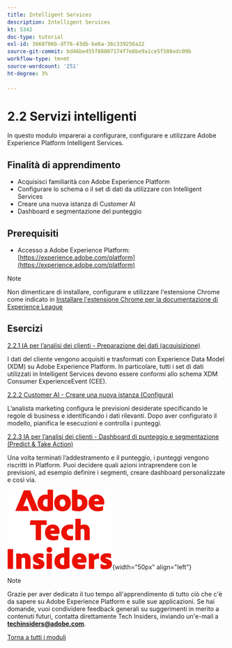 ```yaml
---
title: Intelligent Services
description: Intelligent Services
kt: 5342
doc-type: tutorial
exl-id: 3668f06b-df76-43db-be6a-36c339256a22
source-git-commit: bd46be455f88007174f7e6be9a1ce5f508edc09b
workflow-type: tm+mt
source-wordcount: '251'
ht-degree: 3%

---
```


# 2.2 Servizi intelligenti

In questo modulo imparerai a configurare, configurare e utilizzare Adobe Experience Platform Intelligent Services.

## Finalità di apprendimento

- Acquisisci familiarità con Adobe Experience Platform
- Configurare lo schema o il set di dati da utilizzare con Intelligent Services
- Creare una nuova istanza di Customer AI
- Dashboard e segmentazione del punteggio

## Prerequisiti

- Accesso a Adobe Experience Platform: [https://experience.adobe.com/platform](https://experience.adobe.com/platform)

>[!NOTE]
>
>Non dimenticare di installare, configurare e utilizzare l&#39;estensione Chrome come indicato in [Installare l&#39;estensione Chrome per la documentazione di Experience League](../../gettingstarted/gettingstarted/ex1.md)

## Esercizi

[2.2.1 IA per l’analisi dei clienti - Preparazione dei dati (acquisizione)](./ex1.md)

I dati del cliente vengono acquisiti e trasformati con Experience Data Model (XDM) su Adobe Experience Platform. In particolare, tutti i set di dati utilizzati in Intelligent Services devono essere conformi allo schema XDM Consumer ExperienceEvent (CEE).

[2.2.2 Customer AI - Creare una nuova istanza (Configura)](./ex2.md)

L’analista marketing configura le previsioni desiderate specificando le regole di business e identificando i dati rilevanti. Dopo aver configurato il modello, pianifica le esecuzioni e controlla i punteggi.

[2.2.3 IA per l’analisi dei clienti - Dashboard di punteggio e segmentazione (Predict &amp; Take Action)](./ex3.md)

Una volta terminati l’addestramento e il punteggio, i punteggi vengono riscritti in Platform. Puoi decidere quali azioni intraprendere con le previsioni, ad esempio definire i segmenti, creare dashboard personalizzate e così via.

![Informazioni tecniche](./../../../assets/images/techinsiders.png){width="50px" align="left"}

>[!NOTE]
>
>Grazie per aver dedicato il tuo tempo all&#39;apprendimento di tutto ciò che c&#39;è da sapere su Adobe Experience Platform e sulle sue applicazioni. Se hai domande, vuoi condividere feedback generali su suggerimenti in merito a contenuti futuri, contatta direttamente Tech Insiders, inviando un&#39;e-mail a **techinsiders@adobe.com**.

[Torna a tutti i moduli](../../../overview.md)
